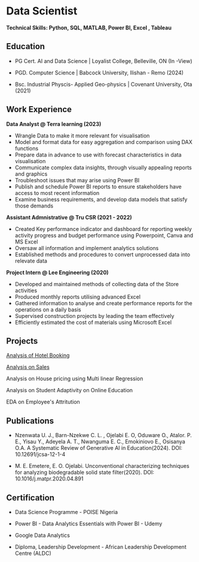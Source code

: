 # Data Scientist
**Technical Skills: Python, SQL, MATLAB, Power BI, Excel , Tableau**

## Education
- PG Cert. AI and Data Science |  Loyalist College, Belleville, ON (In -View)

- PGD. Computer Science |  Babcock University, Ilishan - Remo (2024)

- Bsc. Industrial Physcis- Applied Geo-physics |  Covenant University, Ota (2021)



## Work Experience 
**Data Analyst @ Terra learning (2023)**
- Wrangle Data to make it more relevant for visualisation 
- Model and format data for easy aggregation and comparison using DAX functions 
- Prepare data in advance to use with forecast characteristics in data visualisation
- Communicate complex data insights, through visually appealing reports and graphics
- Troubleshoot issues that may arise using Power BI
- Publish and schedule Power BI reports to ensure stakeholders have access to most recent information
- Examine business requirements, and develop data models that satisfy those demands


**Assistant Admnistrative @ Tru CSR (2021 - 2022)**
- Created Key performance indicator and dashboard for reporting weekly activity progress and budget performance using Powerpoint, Canva and MS Excel 
- Oversaw  all information and implement analytics solutions 
- Established methods and procedures to convert unprocessed data into relevate data


**Project Intern @ Lee Engineering (2020)**
- Developed and maintained methods of  collecting data of the Store activities  
- Produced monthly reports utilising advanced Excel 
- Gathered information to analyse and create performance reports for the operations on a daily basis 
- Supervised  construction projects by leading the team effectively
- Efficiently estimated the cost of materials using Microsoft Excel 

## Projects

[Analysis of Hotel Booking](https://www.novypro.com/profile_projects/awesome-analytics?Popup=memberProject&Data=1682149026299x684385868867917400) 

[Analysis on Sales](https://www.novypro.com/profile_projects/awesome-analytics?Popup=memberProject&Data=1682149028636x322616048336688640)

Analysis on House pricing using Multi linear Regression

Analysis on Student Adaptivity on Online Education

EDA on Employee's Attritution 

## Publications
- Nzenwata U. J., Barn-Nzekwe C. L. , Ojelabi E. O, Oduware O., Atalor. P. E., Yisau Y., Adeyela A. T., Nwanguma E. C., Emokiniovo E., Osisanya O.A. A Systematic Review of Generative AI in Education(2024). DOI: 10.12691/jcsa-12-1-4
  
- M. E. Emetere, E. O. Ojelabi. Unconventional characterizing techniques for analyzing biodegradable solid state filter(2020). DOI: 10.1016/j.matpr.2020.04.891

## Certification

- Data Science Programme - POISE Nigeria

- Power BI - Data Analytics Essentials with Power BI - Udemy 

- Google Data Analytics

- Diploma, Leadership Development - African Leadership Development Centre (ALDC)


 
